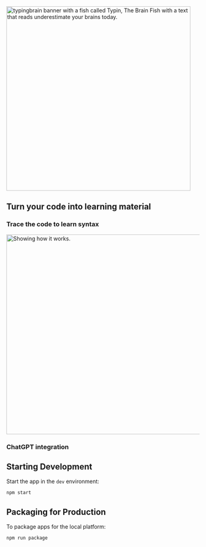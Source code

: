 
<img src="https://user-images.githubusercontent.com/4682613/221384204-7ad4aa02-ebea-4600-9163-eee724ea55de.jpg" width="480px" alt="typingbrain banner with a fish called Typin, The Brain Fish with a text that reads underestimate your brains today." />

## Turn your code into learning material

### Trace the code to learn syntax

<img src="https://user-images.githubusercontent.com/4682613/221404196-226a075c-fe48-4326-99f2-b3e6017893df.gif" width="520px" alt="Showing how it works." />


### ChatGPT integration


## Starting Development

Start the app in the `dev` environment:

```bash
npm start
```

## Packaging for Production

To package apps for the local platform:

```bash
npm run package
```


